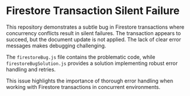 # Firestore Transaction Silent Failure

This repository demonstrates a subtle bug in Firestore transactions where concurrency conflicts result in silent failures.  The transaction appears to succeed, but the document update is not applied.  The lack of clear error messages makes debugging challenging.

The `firestoreBug.js` file contains the problematic code, while `firestoreBugSolution.js` provides a solution implementing robust error handling and retries.

This issue highlights the importance of thorough error handling when working with Firestore transactions in concurrent environments.